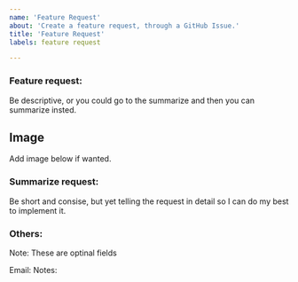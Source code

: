 ```yaml
---
name: 'Feature Request'
about: 'Create a feature request, through a GitHub Issue.'
title: 'Feature Request'
labels: feature request

---
```


### Feature request:
Be descriptive, or you could go to the summarize and then you can summarize insted.

## Image
Add image below if wanted.



### Summarize request:
Be short and consise, but yet telling the request in detail so I can do my best to implement it.

### Others:
Note: These are optinal fields

Email: 
Notes: 

